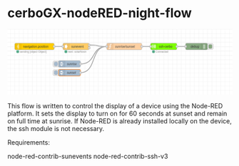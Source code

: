 # cerboGX-nodeRED-night-flow

<img src="/Screenshot from 2023-02-04 11-18-58.png" alt="screenshot" title="screenshot">

This flow is written to control the display of a device using the Node-RED platform. It sets the display to turn on for 60 seconds at sunset and remain on full time at sunrise. If Node-RED is already installed locally on the device, the ssh module is not necessary.

Requirements:

node-red-contrib-sunevents
node-red-contrib-ssh-v3
